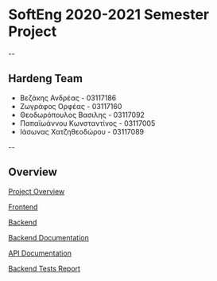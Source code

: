 # SoftEng 2020-2021 Semester Project
--
## Hardeng Team

- Βεζάκης Ανδρέας - 03117186 
- Ζωγράφος Ορφέας - 03117160 
- Θεοδωρόπουλος Βασιλης - 03117092 
- Παπαϊωάννου Κωνσταντίνος - 03117005
- Ιάσωνας Χατζηθεοδώρου - 03117089 

--
## Overview

[Project Overview](http://hardeng.ddns.net/)

[Frontend](https://hardeng.ddns.net/)

[Backend](https://hardeng.ddns.net:5000/)

[Backend Documentation](http://hardeng.ddns.net/documentation/javadoc/)

[API Documentation](http://hardeng.ddns.net/documentation/API/)

[Backend Tests Report](http://hardeng.ddns.net/testReport/)
